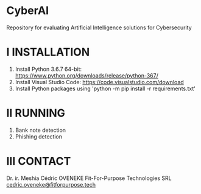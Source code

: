 # CyberAI
Repository for evaluating Artificial Intelligence solutions for Cybersecurity

I INSTALLATION
==============

1) Install Python 3.6.7 64-bit: https://www.python.org/downloads/release/python-367/
2) Install Visual Studio Code: https://code.visualstudio.com/download 
3) Install Python packages using 'python -m pip install -r requirements.txt'

II RUNNING
==========
1) Bank note detection
2) Phishing detection

III CONTACT
===========

Dr. ir. Meshia Cédric OVENEKE
Fit-For-Purpose Technologies SRL
cedric.oveneke@fitforpurpose.tech 

